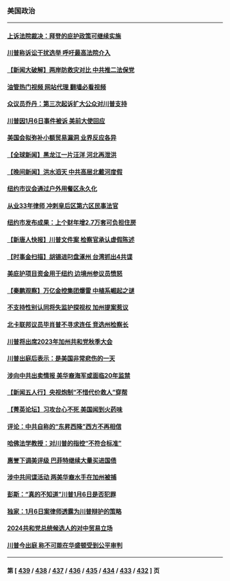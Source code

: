 ### 美国政治
---
#### [上诉法院裁决：拜登的庇护政策可继续实施](../../pages/ncid1078159/n14048206.md?08050445) 
#### [川普称诉讼干扰选举 呼吁最高法院介入](../../pages/ncid1078159/n14048176.md?08050445) 
#### [【新闻大破解】两岸防救灾对比 中共推二法保党](../../pages/ncid1078159/n14048141.md?08050445) 
#### [油管热门视频 网站代理 翻墙必看视频](http://138.2.39.72:81/youtube.html?epic-marker?08050445)
#### [众议员乔丹：第三次起诉扩大公众对川普支持](../../pages/ncid1078159/n14047669.md?08050445) 
#### [川普因1月6日事件被诉 美前大使回应](../../pages/ncid1078159/n14048051.md?08050445) 
#### [美国会拟弥补小额贸易漏洞 业界反应各异](../../pages/ncid1078159/n14048082.md?08050445) 
#### [【全球新闻】黑龙江一片汪洋 河北再泄洪](../../pages/ncid1078159/n14047941.md?08050445) 
#### [【晚间新闻】洪水滔天 中共高层北戴河度假](../../pages/ncid1078159/n14047940.md?08050445) 
#### [纽约市议会通过户外用餐区永久化](../../pages/ncid1078159/n14047787.md?08050445) 
#### [从业33年律师 冲刺皇后区第六区民事法官](../../pages/ncid1078159/n14047774.md?08050445) 
#### [纽约市发布成果：上个财年增2.7万套可负担住房](../../pages/ncid1078159/n14047779.md?08050445) 
#### [【新唐人快报】川普文件案 检察官承认虚假陈述](../../pages/ncid1078159/n14047628.md?08050445) 
#### [【时事金扫描】胡锡进叼盘涿州 台湾抓出4共谍](../../pages/ncid1078159/n14047748.md?08050445) 
#### [美庇护项目资金用于纽约 边境州参议员愤怒](../../pages/ncid1078159/n14047682.md?08050445) 
#### [【秦鹏观察】万亿金控集团爆雷 中植系崛起之谜](../../pages/ncid1078159/n14047643.md?08050445) 
#### [不支持性别认同将失监护探视权 加州提案惹议](../../pages/ncid1078159/n14047718.md?08050445) 
#### [北卡联邦议员毕肖普不寻求连任 竞选州检察长](../../pages/ncid1078159/n14047592.md?08050445) 
#### [川普将出席2023年加州共和党秋季大会](../../pages/ncid1078159/n14047681.md?08050445) 
#### [川普出庭后表示：是美国非常悲伤的一天](../../pages/ncid1078159/n14047581.md?08050445) 
#### [涉向中共出卖情报 美华裔海军或面临20年监禁](../../pages/ncid1078159/n14047652.md?08050445) 
#### [【新闻五人行】央视炮制“不惜代价救人”穿帮](../../pages/ncid1078159/n14047496.md?08050445) 
#### [【菁英论坛】习攻台心不死 美国闻到火药味](../../pages/ncid1078159/n14047574.md?08050445) 
#### [评论：中共自称的“东昇西降”西方不再相信](../../pages/ncid1078159/n14047540.md?08050445) 
#### [哈佛法学教授：对川普的指控“不符合标准”](../../pages/ncid1078159/n14047465.md?08050445) 
#### [惠誉下调美评级 巴菲特继续大量买进国债](../../pages/ncid1078159/n14047504.md?08050445) 
#### [涉中共间谍活动 两美华裔水手在加州被捕](../../pages/ncid1078159/n14047497.md?08050445) 
#### [彭斯：“真的不知道”川普1月6日是否犯罪](../../pages/ncid1078159/n14047483.md?08050445) 
#### [独家：1月6日案律师透露为川普辩护的策略](../../pages/ncid1078159/n14047407.md?08050445) 
#### [2024共和党总统候选人的对中贸易立场](../../pages/ncid1078159/n14047364.md?08050445) 
#### [川普今出庭 称不可能在华盛顿受到公平审判](../../pages/ncid1078159/n14047391.md?08050445) 

---
#### 第 [ [439](./439.md?08050445) / [438](./438.md?08050445) / [437](./437.md?08050445) / [436](./436.md?08050445) / [435](./435.md?08050445) / [434](./434.md?08050445) / [433](./433.md?08050445) / [432](./432.md?08050445) ] 页
